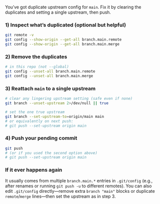 You’ve got duplicate upstream config for `main`. Fix it by clearing the duplicates and setting a single upstream, then push.

### 1) Inspect what’s duplicated (optional but helpful)

```bash
git remote -v
git config --show-origin --get-all branch.main.remote
git config --show-origin --get-all branch.main.merge
```

### 2) Remove the duplicates

```bash
# in this repo (not --global)
git config --unset-all branch.main.remote
git config --unset-all branch.main.merge
```

### 3) Reattach `main` to a single upstream

```bash
# clear any lingering upstream setting (safe even if none)
git branch --unset-upstream 2>/dev/null || true

# set the one true upstream
git branch --set-upstream-to=origin/main main
# or equivalently on next push:
# git push --set-upstream origin main
```

### 4) Push your pending commit

```bash
git push
# (or if you used the second option above)
# git push --set-upstream origin main
```

### If it ever happens again

It usually comes from multiple `branch.main.*` entries in `.git/config` (e.g., after renames or running `git push -u` to different remotes). You can also edit `.git/config` directly—remove extra `branch "main"` blocks or duplicate `remote`/`merge` lines—then set the upstream as in step 3.
